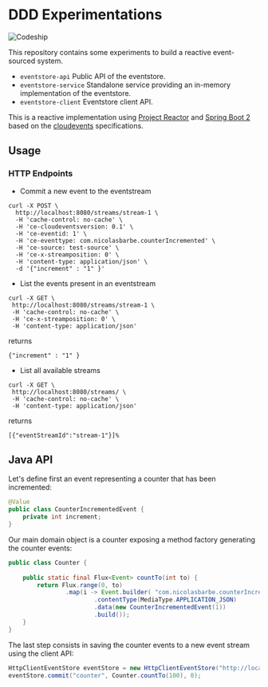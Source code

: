 # DDD Experimentations  
![Codeship](https://img.shields.io/codeship/d6c1ddd0-16a3-0132-5f85-2e35c05e22b1.svg?style=flat-square)

This repository contains some experiments to build a reactive event-sourced system.
- `eventstore-api` Public API of the eventstore.
- `eventstore-service`  Standalone service providing an in-memory implementation of the eventstore.
- `eventstore-client` Eventstore client API.

This is a reactive implementation using [Project Reactor](https://projectreactor.io/) and [Spring Boot 2](https://projects.spring.io/spring-boot/) based on the [cloudevents](www.cloudevents.io) specifications.


## Usage  

### HTTP Endpoints

- Commit a new event to the eventstream
```$sh
curl -X POST \
  http://localhost:8080/streams/stream-1 \
  -H 'cache-control: no-cache' \
  -H 'ce-cloudeventsversion: 0.1' \
  -H 'ce-eventid: 1' \
  -H 'ce-eventtype: com.nicolasbarbe.counterIncremented' \
  -H 'ce-source: test-source' \
  -H 'ce-x-streamposition: 0' \
  -H 'content-type: application/json' \
  -d '{"increment" : "1" }'
```

- List the events present in an eventstream
```
curl -X GET \
 http://localhost:8080/streams/stream-1 \
 -H 'cache-control: no-cache' \
 -H 'ce-x-streamposition: 0' \
 -H 'content-type: application/json' 
```
returns
```
{"increment" : "1" }
```
- List all available streams
```
curl -X GET \
 http://localhost:8080/streams/ \
 -H 'cache-control: no-cache' \
 -H 'content-type: application/json' 
```
returns
```
[{"eventStreamId":"stream-1"}]%
```

## Java API
Let's define first an event representing a counter that has been incremented:
```java
@Value
public class CounterIncrementedEvent {
    private int increment;
}
```
Our main domain object is a counter exposing a method factory generating the counter events:
```java
public class Counter {
    
    public static final Flux<Event> countTo(int to) {
        return Flux.range(0, to)
                .map(i -> Event.builder( "com.nicolasbarbe.counterIncremented", "0.1", URI.create("test"), UUID.randomUUID().toString())
                        .contentType(MediaType.APPLICATION_JSON)
                        .data(new CounterIncrementedEvent(1))
                        .build());
    }
}
```
The last step consists in saving the counter events to a new event stream using the client API:
```java
HttpClientEventStore eventStore = new HttpClientEventStore("http://localhost:8080"); 
eventStore.commit("counter", Counter.countTo(100), 0);
```
